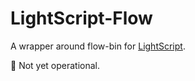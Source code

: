 # LightScript-Flow

A wrapper around flow-bin for [LightScript](http://lightscript.org).

🚧 Not yet operational.
